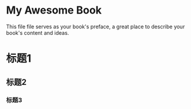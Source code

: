 # My Awesome Book

This file file serves as your book's preface, a great place to describe your book's content and ideas.



# 标题1



## 标题2

### 标题3





